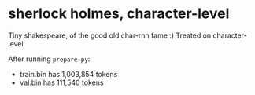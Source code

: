 
# sherlock holmes, character-level

Tiny shakespeare, of the good old char-rnn fame :) Treated on character-level.

After running `prepare.py`:

- train.bin has 1,003,854 tokens
- val.bin has 111,540 tokens

